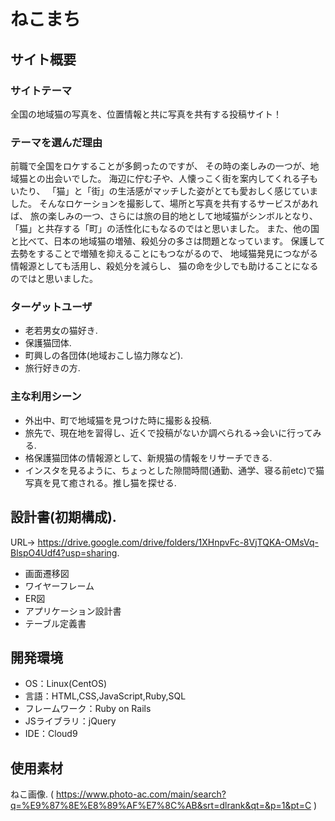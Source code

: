 # ねこまち

## サイト概要
### サイトテーマ
全国の地域猫の写真を、位置情報と共に写真を共有する投稿サイト！

### テーマを選んだ理由
前職で全国をロケすることが多飼ったのですが、
その時の楽しみの一つが、地域猫との出会いでした。
海辺に佇む子や、人懐っこく街を案内してくれる子もいたり、
「猫」と「街」の生活感がマッチした姿がとても愛おしく感じていました。
そんなロケーションを撮影して、場所と写真を共有するサービスがあれば、
旅の楽しみの一つ、さらには旅の目的地として地域猫がシンボルとなり、
「猫」と共存する「町」の活性化にもなるのではと思いました。
また、他の国と比べて、日本の地域猫の増殖、殺処分の多さは問題となっています。
保護して去勢をすることで増殖を抑えることにもつながるので、
地域猫発見につながる情報源としても活用し、殺処分を減らし、
猫の命を少しでも助けることになるのではと思いました。

### ターゲットユーザ
- 老若男女の猫好き.
- 保護猫団体.
- 町興しの各団体(地域おこし協力隊など).
- 旅行好きの方.

### 主な利用シーン
- 外出中、町で地域猫を見つけた時に撮影＆投稿.
- 旅先で、現在地を習得し、近くで投稿がないか調べられる→会いに行ってみる.
- 格保護猫団体の情報源として、新規猫の情報をリサーチできる.
- インスタを見るように、ちょっとした隙間時間(通勤、通学、寝る前etc)で猫写真を見て癒される。推し猫を探せる.

## 設計書(初期構成).
URL→ https://drive.google.com/drive/folders/1XHnpvFc-8VjTQKA-OMsVq-BlspO4Udf4?usp=sharing.
- 画面遷移図
- ワイヤーフレーム
- ER図
- アプリケーション設計書
- テーブル定義書

## 開発環境
- OS：Linux(CentOS)
- 言語：HTML,CSS,JavaScript,Ruby,SQL
- フレームワーク：Ruby on Rails
- JSライブラリ：jQuery
- IDE：Cloud9

## 使用素材
ねこ画像. ( https://www.photo-ac.com/main/search?q=%E9%87%8E%E8%89%AF%E7%8C%AB&srt=dlrank&qt=&p=1&pt=C )